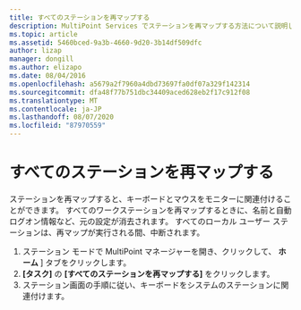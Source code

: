 ```yaml
---
title: すべてのステーションを再マップする
description: MultiPoint Services でステーションを再マップする方法について説明します。
ms.topic: article
ms.assetid: 5460bced-9a3b-4660-9d20-3b14df509dfc
author: lizap
manager: dongill
ms.author: elizapo
ms.date: 08/04/2016
ms.openlocfilehash: a5679a2f7960a4dbd73697fa0df07a329f142314
ms.sourcegitcommit: dfa48f77b751dbc34409aced628eb2f17c912f08
ms.translationtype: MT
ms.contentlocale: ja-JP
ms.lasthandoff: 08/07/2020
ms.locfileid: "87970559"
---
```

# <a name="remap-all-stations"></a>すべてのステーションを再マップする
ステーションを再マップすると、キーボードとマウスをモニターに関連付けることができます。 すべてのワークステーションを再マップするときに、名前と自動ログオン情報など、元の設定が消去されます。 すべてのローカル ユーザー ステーションは、再マップが実行される間、中断されます。

1.  ステーション モードで MultiPoint マネージャーを開き、クリックして、 **ホーム** ] タブをクリックします。
2.  **[タスク]** の **[すべてのステーションを再マップする]** をクリックします。
3. ステーション画面の手順に従い、キーボードをシステムのステーションに関連付けます。